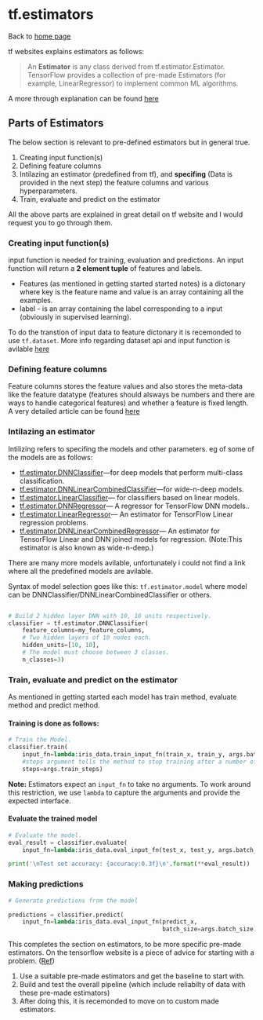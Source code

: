 # tf.estimators

Back to [home page](/tf.notes/)

tf websites explains estimators as follows:
>An **Estimator** is any class derived from tf.estimator.Estimator. TensorFlow provides a collection of pre-made Estimators (for example, LinearRegressor) to implement common ML algorithms.

A more through explanation can be found [here](https://www.tensorflow.org/programmers_guide/estimators)

## Parts of Estimators
The below section is relevant to pre-defined estimators but in general true.

1. Creating input function(s)
2. Defining feature columns
3. Intilazing an estimator (predefined from tf), and **specifing** (Data is provided in the next step) the feature columns and various hyperparameters.
4. Train, evaluate and predict on the estimator

All the above parts are explained in great detail on tf website and I would request you to go through them.

### Creating input function(s)

input function is needed for training, evaluation and predictions. An input function will return a **2 element tuple** of features and labels.

- Features (as mentioned in getting started started notes) is a dictonary where key is the feature name and value is an array containing all the examples.
- label - is an array containing the label corresponding to a input (obviously in supervised learning).

To do the transtion of input data to feature dictonary it is recemonded to use `tf.dataset`. More info regarding dataset api and input function is avilable [here](https://www.tensorflow.org/get_started/premade_estimators#create_input_functions)

### Defining feature columns

Feature columns stores the feature values and also stores the meta-data like the feature datatype (features should alsways be numbers and there are ways to handle categorical features) and whether a feature is fixed length. A very detailed article can be found [here](https://www.tensorflow.org/get_started/feature_columns)

### Intilazing an estimator

Intilizing refers to specifing the models and other parameters. eg of some of the models are as follows:

- [tf.estimator.DNNClassifier](https://www.tensorflow.org/api_docs/python/tf/estimator/DNNClassifier)—for deep models that perform multi-class classification.
- [tf.estimator.DNNLinearCombinedClassifier](https://www.tensorflow.org/api_docs/python/tf/estimator/DNNLinearCombinedClassifier)—for wide-n-deep models.
- [tf.estimator.LinearClassifier](https://www.tensorflow.org/api_docs/python/tf/estimator/LinearClassifier)— for classifiers based on linear models.
- [tf.estimator.DNNRegressor](https://www.tensorflow.org/api_docs/python/tf/estimator/DNNRegressor)— A regressor for TensorFlow DNN models..
- [tf.estimator.LinearRegressor](https://www.tensorflow.org/api_docs/python/tf/estimator/LinearRegressor)— An estimator for TensorFlow Linear regression problems.
- [tf.estimator.DNNLinearCombinedRegressor](https://www.tensorflow.org/api_docs/python/tf/estimator/DNNLinearCombinedRegressor)— An estimator for TensorFlow Linear and DNN joined models for regression. (Note:This estimator is also known as wide-n-deep.)

There are many more models avilable, unfortunately i could not find a link where all the predefined models are avilable.

Syntax of model selection goes like this: `tf.estimator.model` where model can be DNNClassifier/DNNLinearCombinedClassifier or others.

```py

# Build 2 hidden layer DNN with 10, 10 units respectively.
classifier = tf.estimator.DNNClassifier(
    feature_columns=my_feature_columns,
    # Two hidden layers of 10 nodes each.
    hidden_units=[10, 10],
    # The model must choose between 3 classes.
    n_classes=3)
```

### Train, evaluate and predict on the estimator

As mentioned in getting started each model has train method, evaluate method and predict method.

#### Training is done as follows:

```py
# Train the Model.
classifier.train(
    input_fn=lambda:iris_data.train_input_fn(train_x, train_y, args.batch_size),
    #steps argument tells the method to stop training after a number of training steps.
    steps=args.train_steps)
```
**Note:** Estimators expect an `input_fn` to take no arguments. To work around this restriction, we use `lambda` to capture the arguments and provide the expected interface.

#### Evaluate the trained model

```py
# Evaluate the model.
eval_result = classifier.evaluate(
    input_fn=lambda:iris_data.eval_input_fn(test_x, test_y, args.batch_size))

print('\nTest set accuracy: {accuracy:0.3f}\n'.format(**eval_result))
```

### Making predictions

```py
# Generate predictions from the model

predictions = classifier.predict(
    input_fn=lambda:iris_data.eval_input_fn(predict_x,
                                            batch_size=args.batch_size))
```

This completes the section on estimators, to be more specific pre-made estimators. On the tensorflow website is a piece of advice for starting with a problem. ([Ref](https://www.tensorflow.org/programmers_guide/estimators#recommended_workflow))

1. Use a suitable pre-made estimators and get the baseline to start with.
2. Build and test the overall pipeline (which include reliabilty of data with these pre-made estimators)
3. After doing this, it is recemonded to move on to custom made estimators.
